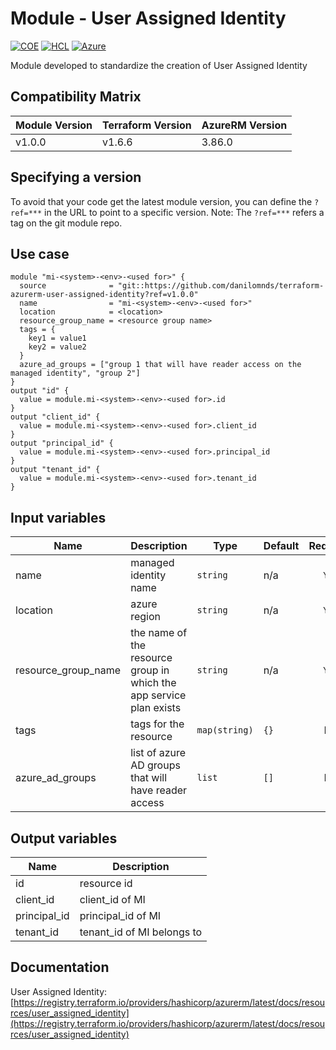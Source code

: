# Module - User Assigned Identity
[![COE](https://img.shields.io/badge/Created%20By-CCoE-blue)]()
[![HCL](https://img.shields.io/badge/language-HCL-blueviolet)](https://www.terraform.io/)
[![Azure](https://img.shields.io/badge/provider-Azure-blue)](https://registry.terraform.io/providers/hashicorp/azurerm/latest)

Module developed to standardize the creation of User Assigned Identity

## Compatibility Matrix

| Module Version | Terraform Version | AzureRM Version |
|----------------|-------------------| --------------- |
| v1.0.0         | v1.6.6            | 3.86.0          |

## Specifying a version

To avoid that your code get the latest module version, you can define the `?ref=***` in the URL to point to a specific version.
Note: The `?ref=***` refers a tag on the git module repo.

## Use case
```hcl
module "mi-<system>-<env>-<used for>" {
  source              = "git::https://github.com/danilomnds/terraform-azurerm-user-assigned-identity?ref=v1.0.0"
  name                = "mi-<system>-<env>-<used for>"
  location            = <location>
  resource_group_name = <resource group name>
  tags = {
    key1 = value1
    key2 = value2
  }
  azure_ad_groups = ["group 1 that will have reader access on the managed identity", "group 2"]
}
output "id" {
  value = module.mi-<system>-<env>-<used for>.id
}
output "client_id" {
  value = module.mi-<system>-<env>-<used for>.client_id
}
output "principal_id" {
  value = module.mi-<system>-<env>-<used for>.principal_id
}
output "tenant_id" {
  value = module.mi-<system>-<env>-<used for>.tenant_id
}
```

## Input variables

| Name | Description | Type | Default | Required |
|------|-------------|------|---------|:--------:|
| name | managed identity name | `string` | n/a | `Yes` |
| location | azure region | `string` | n/a | `Yes` |
| resource_group_name | the name of the resource group in which the app service plan exists | `string` | n/a | `Yes` |
| tags | tags for the resource | `map(string)` | `{}` | No |
| azure_ad_groups | list of azure AD groups that will have reader access  | `list` | `[]` | No |

  ## Output variables

| Name | Description |
|------|-------------|
| id | resource id |
| client_id | client_id of MI |
| principal_id | principal_id of MI |
| tenant_id | tenant_id of MI belongs to |

## Documentation
User Assigned Identity: <br>
[https://registry.terraform.io/providers/hashicorp/azurerm/latest/docs/resources/user_assigned_identity](https://registry.terraform.io/providers/hashicorp/azurerm/latest/docs/resources/user_assigned_identity)